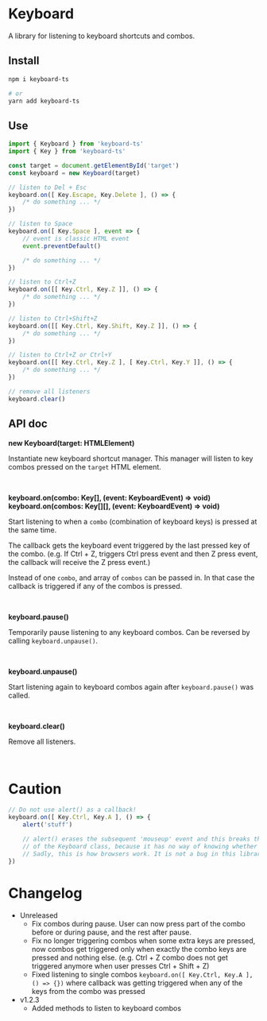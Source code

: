 # Keyboard

A library for listening to keyboard shortcuts and combos.

## Install

```bash
npm i keyboard-ts

# or
yarn add keyboard-ts
```

## Use

```ts
import { Keyboard } from 'keyboard-ts'
import { Key } from 'keyboard-ts'

const target = document.getElementById('target')
const keyboard = new Keyboard(target)

// listen to Del + Esc
keyboard.on([ Key.Escape, Key.Delete ], () => {
    /* do something ... */
})

// listen to Space
keyboard.on([ Key.Space ], event => {
    // event is classic HTML event
    event.preventDefault()

    /* do something ... */
})

// listen to Ctrl+Z
keyboard.on([[ Key.Ctrl, Key.Z ]], () => {
    /* do something ... */
})

// listen to Ctrl+Shift+Z
keyboard.on([[ Key.Ctrl, Key.Shift, Key.Z ]], () => {
    /* do something ... */
})

// listen to Ctrl+Z or Ctrl+Y
keyboard.on([[ Key.Ctrl, Key.Z ], [ Key.Ctrl, Key.Y ]], () => {
    /* do something ... */
})

// remove all listeners
keyboard.clear()
```

## API doc

**new Keyboard(target: HTMLElement)**

Instantiate new keyboard shortcut manager. This manager will listen to key combos pressed on the `target` HTML element.

<br/>

**keyboard.on(combo: Key[], (event: KeyboardEvent) => void)**
**keyboard.on(combos: Key[][], (event: KeyboardEvent) => void)**

Start listening to when a `combo` (combination of keyboard keys) is pressed at the same time.

The callback gets the keyboard event triggered by the last pressed key of the combo. (e.g. If Ctrl + Z, triggers
Ctrl press event and then Z press event, the callback will receive the Z press event.)

Instead of one `combo`, and array of `combos` can be passed in. In that case the callback is triggered if any of the
combos is pressed.

<br/>

**keyboard.pause()**

Temporarily pause listening to any keyboard combos. Can be reversed by calling `keyboard.unpause()`.

<br/>

**keyboard.unpause()**

Start listening again to keyboard combos again after `keyboard.pause()` was called.

<br/>

**keyboard.clear()**

Remove all listeners.

<br/>

# Caution

```ts
// Do not use alert() as a callback!
keyboard.on([ Key.Ctrl, Key.A ], () => {
    alert('stuff')

    // alert() erases the subsequent 'mouseup' event and this breaks the functionality
    // of the Keyboard class, because it has no way of knowing whether a key was released or not.
    // Sadly, this is how browsers work. It is not a bug in this library.
})
```

# Changelog

- Unreleased
    - Fix combos during pause. User can now press part of the combo before or during pause, and the rest after pause.
    - Fix no longer triggering combos when some extra keys are pressed, now combos get triggered only when exactly the combo keys are pressed and nothing else. (e.g. Ctrl + Z combo does not get triggered anymore when user presses Ctrl + Shift + Z)
    - Fixed listening to single combos `keyboard.on([ Key.Ctrl, Key.A ], () => {})` where callback was getting triggered when any of the keys from the combo was pressed
- v1.2.3
    - Added methods to listen to keyboard combos
